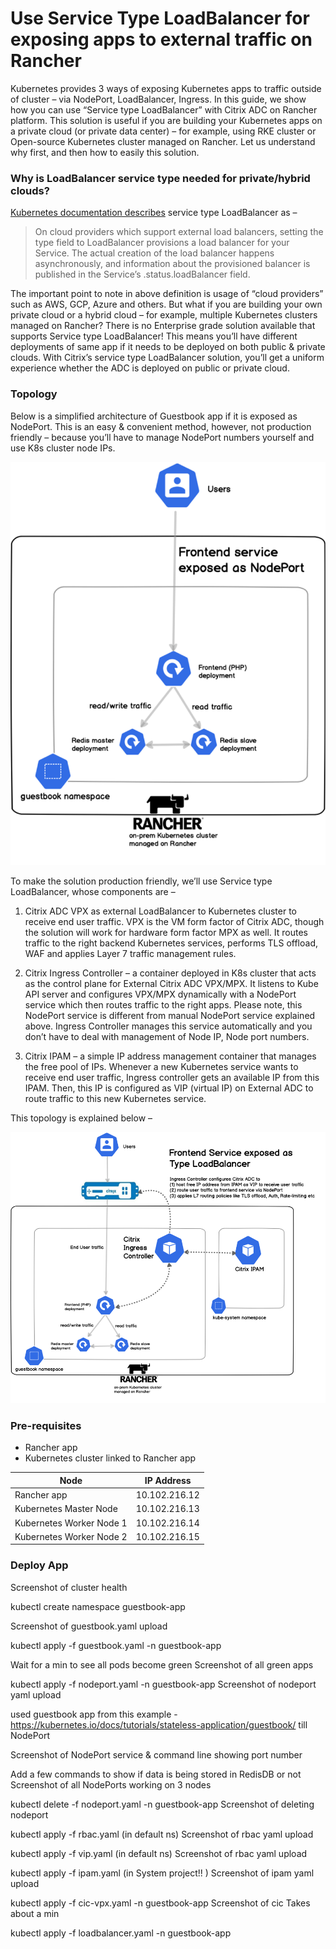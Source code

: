 
# Use Service Type LoadBalancer for exposing apps to external traffic on Rancher

Kubernetes provides 3 ways of exposing Kubernetes apps to traffic outside of cluster – via NodePort, LoadBalancer, Ingress. In this guide, we show how you can use “Service type LoadBalancer” with Citrix ADC on Rancher platform. This solution is useful if you are building your Kubernetes apps on a private cloud (or private data center) – for example, using RKE cluster or Open-source Kubernetes cluster managed on Rancher. Let us understand why first, and then how to easily this solution. 

### Why is LoadBalancer service type needed for private/hybrid clouds? 

[Kubernetes documentation describes](https://kubernetes.io/docs/concepts/services-networking/service/#loadbalancer) service type LoadBalancer as – 

> On cloud providers which support external load balancers, setting the type field to LoadBalancer provisions a load balancer for your Service. The actual creation of the load balancer happens asynchronously, and information about the provisioned balancer is published in the Service’s .status.loadBalancer field. 

The important point to note in above definition is usage of “cloud providers” such as AWS, GCP, Azure and others. But what if you are building your own private cloud or a hybrid cloud – for example, multiple Kubernetes clusters managed on Rancher? There is no Enterprise grade solution available that supports Service type LoadBalancer! This means you’ll have different deployments of same app if it needs to be deployed on both public & private clouds. With Citrix’s service type LoadBalancer solution, you’ll get a uniform experience whether the ADC is deployed on public or private cloud. 


### Topology

Below is a simplified architecture of Guestbook app if it is exposed as NodePort. This is an easy & convenient method, however, not production friendly – because you’ll have to manage NodePort numbers yourself and use K8s cluster node IPs. 

![](./images/topology_nodeport.png)

To make the solution production friendly, we’ll use Service type LoadBalancer, whose components are –  

1.	Citrix ADC VPX as external LoadBalancer to Kubernetes cluster to receive end user traffic. VPX is the VM form factor of Citrix ADC, though the solution will work for hardware form factor MPX as well. It routes traffic to the right backend Kubernetes services, performs TLS offload, WAF and applies Layer 7 traffic management rules. 

2.	Citrix Ingress Controller – a container deployed in K8s cluster that acts as the control plane for External Citrix ADC VPX/MPX. It listens to Kube API server and configures VPX/MPX dynamically with a NodePort service which then routes traffic to the right apps. Please note, this NodePort service is different from manual NodePort service explained above. Ingress Controller manages this service automatically and you don’t have to deal with management of Node IP, Node port numbers.

3.	Citrix IPAM – a simple IP address management container that manages the free pool of IPs. Whenever a new Kubernetes service wants to receive end user traffic, Ingress controller gets an available IP from this IPAM. Then, this IP is configured as VIP (virtual IP) on External ADC to route traffic to this new Kubernetes service.  


This topology is explained below – 

![](./images/topology_LoadBalancer.png)

### Pre-requisites 

* Rancher app
* Kubernetes cluster linked to Rancher app


Node | IP Address
---- | ----------
Rancher app | 10.102.216.12
Kubernetes Master Node | 10.102.216.13
Kubernetes Worker Node 1 | 10.102.216.14
Kubernetes Worker Node 2 | 10.102.216.15


### Deploy App 

Screenshot of cluster health

kubectl create namespace guestbook-app 

Screenshot of guestbook.yaml upload

kubectl apply -f guestbook.yaml -n guestbook-app

Wait for a min to see all pods become green
Screenshot of all green apps

kubectl apply -f nodeport.yaml -n guestbook-app
Screenshot of nodeport yaml upload


used guestbook app from this example - https://kubernetes.io/docs/tutorials/stateless-application/guestbook/
till NodePort

Screenshot of NodePort service & command line showing port number

Add a few commands to show if data is being stored in RedisDB or not
Screenshot of all NodePorts working on 3 nodes



kubectl delete -f nodeport.yaml -n guestbook-app
Screenshot of deleting nodeport



kubectl apply -f rbac.yaml (in default ns)
Screenshot of rbac yaml upload 

kubectl apply -f vip.yaml (in default ns)
Screenshot of rbac yaml upload 

kubectl apply -f ipam.yaml (in System project!! )
Screenshot of ipam yaml upload 

kubectl apply -f cic-vpx.yaml -n guestbook-app
Screenshot of cic
Takes about a min



kubectl apply -f loadbalancer.yaml -n guestbook-app









